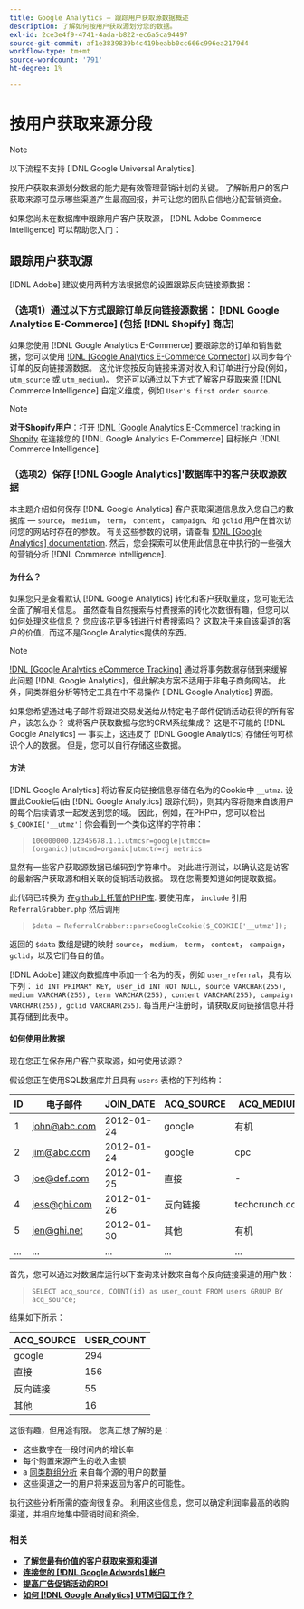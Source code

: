 ```yaml
---
title: Google Analytics — 跟踪用户获取源数据概述
description: 了解如何按用户获取源划分您的数据。
exl-id: 2ce3e4f9-4741-4ada-b822-ec6a5ca94497
source-git-commit: af1e3839839b4c419beabb0cc666c996ea2179d4
workflow-type: tm+mt
source-wordcount: '791'
ht-degree: 1%

---
```


# 按用户获取来源分段

>[!NOTE]
>
>以下流程不支持 [!DNL Google Universal Analytics].

按用户获取来源划分数据的能力是有效管理营销计划的关键。 了解新用户的客户获取来源可显示哪些渠道产生最高回报，并可让您的团队自信地分配营销资金。

如果您尚未在数据库中跟踪用户客户获取源， [!DNL Adobe Commerce Intelligence] 可以帮助您入门：

## 跟踪用户获取源

[!DNL Adobe] 建议使用两种方法根据您的设置跟踪反向链接源数据：

### （选项1）通过以下方式跟踪订单反向链接源数据： [!DNL Google Analytics E-Commerce] (包括 [!DNL Shopify] 商店)

如果您使用 [!DNL Google Analytics E-Commerce] 要跟踪您的订单和销售数据，您可以使用 [!DNL [Google Analytics E-Commerce Connector]](../importing-data/integrations/google-ecommerce.md) 以同步每个订单的反向链接源数据。 这允许您按反向链接来源对收入和订单进行分段(例如， `utm_source` 或 `utm_medium`)。 您还可以通过以下方式了解客户获取来源 [!DNL Commerce Intelligence] 自定义维度，例如 `User's first order source`.

>[!NOTE]
>
>**对于Shopify用户**：打开 [!DNL [Google Analytics E-Commerce] tracking in Shopify](https://help.shopify.com/en/manual/reports-and-analytics/google-analytics#ecommerce-tracking) 在连接您的 [!DNL Google Analytics E-Commerce] 目标帐户 [!DNL Commerce Intelligence].

### （选项2）保存 [!DNL Google Analytics]&#39;数据库中的客户获取源数据

本主题介绍如何保存 [!DNL Google Analytics] 客户获取渠道信息放入您自己的数据库 —  `source`， `medium`， `term`， `content`， `campaign`、和 `gclid` 用户在首次访问您的网站时存在的参数。 有关这些参数的说明，请查看 [!DNL [Google Analytics] documentation](https://support.google.com/analytics/answer/1191184?hl=en#zippy=%2Cin-this-article). 然后，您会探索可以使用此信息在中执行的一些强大的营销分析 [!DNL Commerce Intelligence].

#### 为什么？

如果您只是查看默认 [!DNL Google Analytics] 转化和客户获取量度，您可能无法全面了解相关信息。 虽然查看自然搜索与付费搜索的转化次数很有趣，但您可以如何处理这些信息？ 您应该花更多钱进行付费搜索吗？ 这取决于来自该渠道的客户的价值，而这不是Google Analytics提供的东西。

>[!NOTE]
>
>[!DNL [Google Analytics eCommerce Tracking]](https://developers.google.com/analytics/devguides/collection/gajs/gaTrackingEcommerce) 通过将事务数据存储到来缓解此问题 [!DNL Google Analytics]，但此解决方案不适用于非电子商务网站。 此外，同类群组分析等特定工具在中不易操作 [!DNL Google Analytics] 界面。

如果您希望通过电子邮件将跟进交易发送给从特定电子邮件促销活动获得的所有客户，该怎么办？ 或将客户获取数据与您的CRM系统集成？ 这是不可能的 [!DNL Google Analytics]  — 事实上，这违反了 [!DNL Google Analytics] 存储任何可标识个人的数据。 但是，您可以自行存储这些数据。

#### 方法

[!DNL Google Analytics] 将访客反向链接信息存储在名为的Cookie中 `__utmz`. 设置此Cookie后(由 [!DNL Google Analytics] 跟踪代码)，则其内容将随来自该用户的每个后续请求一起发送到您的域。 因此，例如，在PHP中，您可以检出 `$_COOKIE['__utmz']` 你会看到一个类似这样的字符串：

> `100000000.12345678.1.1.utmcsr=google|utmccn=(organic)|utmcmd=organic|utmctr=rj metrics`

显然有一些客户获取源数据已编码到字符串中。 对此进行测试，以确认这是访客的最新客户获取源和相关联的促销活动数据。 现在您需要知道如何提取数据。

此代码已转换为 [在github上托管的PHP库](https://github.com/RJMetrics/referral-grabber-php). 要使用库， `include` 引用 `ReferralGrabber.php` 然后调用

> `$data = ReferralGrabber::parseGoogleCookie($_COOKIE['__utmz']);`

返回的 `$data` 数组是键的映射 `source`， `medium`， `term`， `content`， `campaign`， `gclid`，以及它们各自的值。

[!DNL Adobe] 建议向数据库中添加一个名为的表，例如 `user_referral`，具有以下列： `id INT PRIMARY KEY, user_id INT NOT NULL, source VARCHAR(255), medium VARCHAR(255), term VARCHAR(255), content VARCHAR(255), campaign VARCHAR(255), gclid VARCHAR(255)`. 每当用户注册时，请获取反向链接信息并将其存储到此表中。

#### 如何使用此数据

现在您正在保存用户客户获取源，如何使用该源？

假设您正在使用SQL数据库并且具有 `users` 表格的下列结构：

| ID | 电子邮件 | JOIN_DATE | ACQ_SOURCE | ACQ_MEDIUM |
|--- |--- |--- |--- |--- |
| 1 | john@abc.com | 2012-01-24 | google | 有机 |
| 2 | jim@abc.com | 2012-01-24 | google | cpc |
| 3 | joe@def.com | 2012-01-25 | 直接 | - |
| 4 | jess@ghi.com | 2012-01-26 | 反向链接 | techcrunch.com |
| 5 | jen@ghi.net | 2012-01-30 | 其他 | 有机 |
| ... | ... | ... | ... | ... |

首先，您可以通过对数据库运行以下查询来计数来自每个反向链接渠道的用户数：

> `SELECT acq_source, COUNT(id) as user_count FROM users GROUP BY acq_source;`

结果如下所示：

| ACQ_SOURCE | USER_COUNT |
|--- |--- |
| google | 294 |
| 直接 | 156 |
| 反向链接 | 55 |
| 其他 | 16 |

这很有趣，但用途有限。 您真正想了解的是：

* 这些数字在一段时间内的增长率
* 每个购置来源产生的收入金额
* a [同类群组分析](https://en.wikipedia.org/wiki/Cohort_analysis) 来自每个源的用户的数量
* 这些渠道之一的用户将来返回为客户的可能性。

执行这些分析所需的查询很复杂。 利用这些信息，您可以确定利润率最高的收购渠道，并相应地集中营销时间和资金。

### 相关

* **[了解您最有价值的客户获取来源和渠道](../analysis/most-value-source-channel.md)**
* **[连接您的 [!DNL Google Adwords] 帐户](../importing-data/integrations/google-adwords.md)**
* **[提高广告促销活动的ROI](../analysis/roi-ad-camp.md)**
* **[如何 [!DNL Google Analytics] UTM归因工作？](../analysis/utm-attributes.md)**
